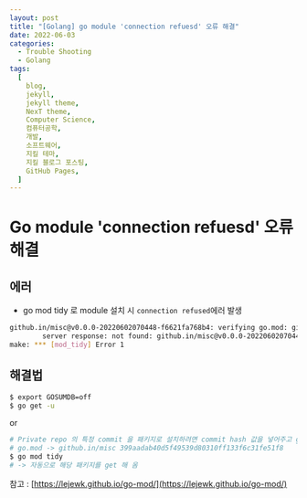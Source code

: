 ```yaml
---
layout: post
title: "[Golang] go module 'connection refuesd' 오류 해결"
date: 2022-06-03
categories:
  - Trouble Shooting
  - Golang
tags:
  [
    blog,
    jekyll,
    jekyll theme,
    NexT theme,
    Computer Science,
    컴퓨터공학,
    개발,
    소프트웨어,
    지킬 테마,
    지킬 블로그 포스팅,
    GitHub Pages,
  ]
---
```


# Go module 'connection refuesd' 오류 해결

## 에러

- go mod tidy 로 module 설치 시 `connection refused`에러 발생

```sh
github.in/misc@v0.0.0-20220602070448-f6621fa768b4: verifying go.mod: github.in/misc@v0.0.0-20220602070448-f6621fa768b4/go.mod: reading https://sum.golang.org/lookup/github.in/misc@v0.0.0-20220602070448-f6621fa768b4: 410 Gone
        server response: not found: github.in/misc@v0.0.0-20220602070448-f6621fa768b4: unrecognized import path "github.in/misc": https fetch: Get "https://github.in/misc?go-get=1": dial tcp 10.182.235.107:443: connect: connection refused
make: *** [mod_tidy] Error 1
```

## 해결법

```sh
$ export GOSUMDB=off
$ go get -u
```

or

```sh
# Private repo 의 특정 commit 을 패키지로 설치하려면 commit hash 값을 넣어주고 go mod tidy 를 수행하자!
# go.mod -> github.in/misc 399aadab40d5f49539d80310ff133f6c31fe51f8
$ go mod tidy
# -> 자동으로 해당 패키지를 get 해 옴
```

참고 : [https://lejewk.github.io/go-mod/](https://lejewk.github.io/go-mod/)
